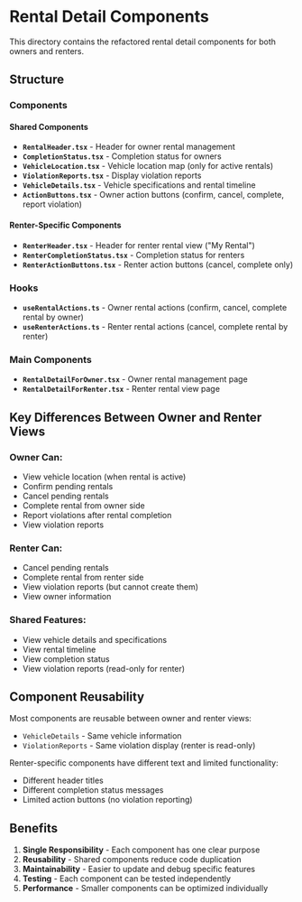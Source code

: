 # Rental Detail Components

This directory contains the refactored rental detail components for both owners and renters.

## Structure

### Components

#### Shared Components

- **`RentalHeader.tsx`** - Header for owner rental management
- **`CompletionStatus.tsx`** - Completion status for owners
- **`VehicleLocation.tsx`** - Vehicle location map (only for active rentals)
- **`ViolationReports.tsx`** - Display violation reports
- **`VehicleDetails.tsx`** - Vehicle specifications and rental timeline
- **`ActionButtons.tsx`** - Owner action buttons (confirm, cancel, complete, report violation)

#### Renter-Specific Components

- **`RenterHeader.tsx`** - Header for renter rental view ("My Rental")
- **`RenterCompletionStatus.tsx`** - Completion status for renters
- **`RenterActionButtons.tsx`** - Renter action buttons (cancel, complete only)

### Hooks

- **`useRentalActions.ts`** - Owner rental actions (confirm, cancel, complete rental by owner)
- **`useRenterActions.ts`** - Renter rental actions (cancel, complete rental by renter)

### Main Components

- **`RentalDetailForOwner.tsx`** - Owner rental management page
- **`RentalDetailForRenter.tsx`** - Renter rental view page

## Key Differences Between Owner and Renter Views

### Owner Can:

- View vehicle location (when rental is active)
- Confirm pending rentals
- Cancel pending rentals
- Complete rental from owner side
- Report violations after rental completion
- View violation reports

### Renter Can:

- Cancel pending rentals
- Complete rental from renter side
- View violation reports (but cannot create them)
- View owner information

### Shared Features:

- View vehicle details and specifications
- View rental timeline
- View completion status
- View violation reports (read-only for renter)

## Component Reusability

Most components are reusable between owner and renter views:

- `VehicleDetails` - Same vehicle information
- `ViolationReports` - Same violation display (renter is read-only)

Renter-specific components have different text and limited functionality:

- Different header titles
- Different completion status messages
- Limited action buttons (no violation reporting)

## Benefits

1. **Single Responsibility** - Each component has one clear purpose
2. **Reusability** - Shared components reduce code duplication
3. **Maintainability** - Easier to update and debug specific features
4. **Testing** - Each component can be tested independently
5. **Performance** - Smaller components can be optimized individually
